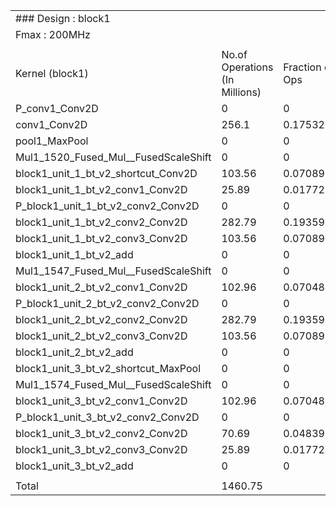 |                                      |                                |                       |                        |                       |                          |                                        |                      |                       |          |                             |                          | 
|--------------------------------------|--------------------------------|-----------------------|------------------------|-----------------------|--------------------------|----------------------------------------|----------------------|-----------------------|----------|-----------------------------|--------------------------| 
| ### Design : block1                  |                                |                       |                        |                       |                          |                                        |                      |                       |          |                             |                          | 
| Fmax : 200MHz                        |                                |                       |                        |                       |                          |                                        |                      |                       |          |                             |                          | 
|                                      |                                |                       |                        |                       |                          |                                        |                      |                       |          |                             |                          | 
| Kernel (block1)                      | No.of Operations (In Millions) | Fraction of total Ops | Global Mem (r) (in MB) | Global Mem (w)(in MB) | Exe time(measured in ms) | Operations/second (measured) (in GOPS) | Ops/cycle (measured) | Ops/cycle (estimated) | Ops/byte | Global mem/second (in MBps) | Global mem/cycle (Bytes) | 
| P_conv1_Conv2D                       | 0                              | 0                     | 0                      | 0                     | 0.83                     | 0                                      | 0                    |                       | 0        | 0                           | 0                        | 
| conv1_Conv2D                         | 256.1                          | 0.1753208968          | 450.22                 | 3.06                  | 15.08                    | 16.98                                  | 84.91                | 0                     | 0.53     | 30058.76                    | 157.59                   | 
| pool1_MaxPool                        | 0                              | 0                     | 27.5625                | 28.328125             | 13.06                    | 0                                      | 0                    | 0                     | 0        |                             | 22.43                    | 
| Mul1_1520_Fused_Mul__FusedScaleShift | 0                              | 0                     | 2.4                    | 0.8                   | 1.02                     | 0                                      | 0                    | 0                     | 0        | 3002.45                     | 15.74                    | 
| block1_unit_1_bt_v2_shortcut_Conv2D  | 103.56                         | 0.07089508814         | 196.06                 | 3.06                  | 22.5                     | 4.6                                    | 23.01                | 0                     | 0.49     | 8850.04                     | 46.39                    | 
| block1_unit_1_bt_v2_conv1_Conv2D     | 25.89                          | 0.01772377203         | 49.01                  | 0.76                  | 64.24                    | 0.4                                    | 2.015                | 0                     | 0.49     | 774.92                      | 4.06                     | 
| P_block1_unit_1_bt_v2_conv2_Conv2D   | 0                              | 0                     | 0                      | 0                     | 1.09                     | 0                                      | 0                    | 0                     | 0        | 0                           | 0                        | 
| block1_unit_1_bt_v2_conv2_Conv2D     | 282.79                         | 0.1935923327          | 441.14                 | 0.76                  | 72.54                    | 3.89                                   | 19.49                | 0                     | 0.61     | 6091.9                      | 31.93                    | 
| block1_unit_1_bt_v2_conv3_Conv2D     | 103.56                         | 0.07089508814         | 196.06                 | 3.06                  | 256.9                    | 0.4                                    | 2.01                 | 0                     | 0.49     | 775.11                      | 4.06                     | 
| block1_unit_1_bt_v2_add              | 0                              | 0                     | 6.125                  | 3.06                  | 4.03                     | 0                                      | 0                    | 0                     | 0        | 0                           | 0                        | 
| Mul1_1547_Fused_Mul__FusedScaleShift | 0                              | 0                     | 9.63                   | 3.21                  | 4.03                     | 0                                      | 0                    | 0                     | 0        | 0                           | 0                        | 
| block1_unit_2_bt_v2_conv1_Conv2D     | 102.96                         | 0.07048434024         | 196.06                 | 0.76                  | 257.9                    | 0.39                                   | 1.99                 | 0                     | 0.49     | 763.19                      | 4                        | 
| P_block1_unit_2_bt_v2_conv2_Conv2D   | 0                              | 0                     | 0                      | 0                     | 1.09                     | 0                                      | 0                    | 0                     | 0        | 0                           | 0                        | 
| block1_unit_2_bt_v2_conv2_Conv2D     | 282.79                         | 0.1935923327          | 441.14                 | 0.76                  | 72.54                    | 3.89                                   | 19.49                | 0                     | 0.61     | 6091.9                      | 31.93                    | 
| block1_unit_2_bt_v2_conv3_Conv2D     | 103.56                         | 0.07089508814         | 196.06                 | 3.06                  | 256.9                    | 0.4                                    | 2.01                 | 0                     | 0.49     | 775.11                      | 4.06                     | 
| block1_unit_2_bt_v2_add              | 0                              | 0                     | 6.125                  | 3.06                  | 4.03                     | 0                                      | 0                    | 0                     | 0        | 0                           | 0                        | 
| block1_unit_3_bt_v2_shortcut_MaxPool | 0                              | 0                     | 3.21                   | 4.01                  | 1.34                     | 0                                      | 0                    | 0                     | 0        |                             | 26.96                    | 
| Mul1_1574_Fused_Mul__FusedScaleShift | 0                              | 0                     | 9.63                   | 3.21                  | 4.03                     | 0                                      | 0                    | 0                     | 0        | 0                           | 0                        | 
| block1_unit_3_bt_v2_conv1_Conv2D     | 102.96                         | 0.07048434024         | 196.06                 | 0.76                  | 257.9                    | 0.39                                   | 1.99                 | 0                     | 0.49     | 763.19                      | 4                        | 
| P_block1_unit_3_bt_v2_conv2_Conv2D   | 0                              | 0                     | 0                      | 0                     | 1.09                     | 0                                      | 0                    | 0                     | 0        | 0                           | 0                        | 
| block1_unit_3_bt_v2_conv2_Conv2D     | 70.69                          | 0.04839294883         | 110.39                 | 0.19                  | 19.99                    | 3.53                                   | 17.68                | 0                     | 0.6      | 5531.87                     | 29                       | 
| block1_unit_3_bt_v2_conv3_Conv2D     | 25.89                          | 0.01772377203         | 49.06                  | 0.76                  | 64.24                    | 0.4                                    | 2.015                | 0                     | 0.49     | 774.92                      | 4.06                     | 
| block1_unit_3_bt_v2_add              | 0                              | 0                     | 1.53                   | 0.76                  | 1.02                     | 0                                      | 0                    | 0                     | 0        | 0                           | 0                        | 
|                                      |                                |                       |                        |                       |                          |                                        |                      |                       |          |                             |                          | 
| Total                                | 1460.75                        |                       |                        |                       |                          |                                        |                      |                       |          |                             |                          | 
